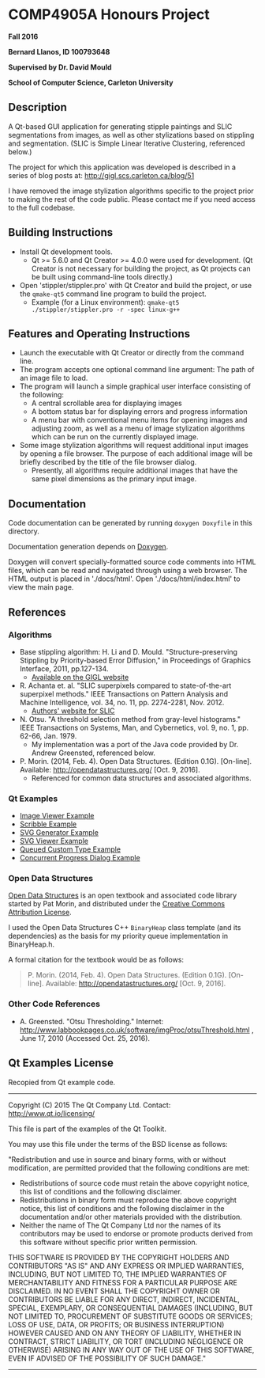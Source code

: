 # COMP4905A Honours Project
**Fall 2016**

**Bernard Llanos, ID 100793648**

**Supervised by Dr. David Mould**

**School of Computer Science, Carleton University**

## Description

A Qt-based GUI application for generating stipple paintings and SLIC segmentations
from images, as well as other stylizations based on stippling and segmentation.
(SLIC is Simple Linear Iterative Clustering, referenced below.)

The project for which this application was developed is described in a series
of blog posts at: http://gigl.scs.carleton.ca/blog/51

I have removed the image stylization algorithms specific to the project
prior to making the rest of the code public. Please contact me if you need access to
the full codebase.

## Building Instructions

- Install Qt development tools.
  - Qt >= 5.6.0 and Qt Creator >= 4.0.0 were used for development. (Qt Creator
    is not necessary for building the project, as Qt projects can be built
    using command-line tools directly.)
- Open 'stippler/stippler.pro' with Qt Creator and build the project,
  or use the `qmake-qt5` command line program to build the project.
  - Example (for a Linux environment):
    `qmake-qt5 ./stippler/stippler.pro -r -spec linux-g++`

## Features and Operating Instructions

- Launch the executable with Qt Creator or directly from the command line.
- The program accepts one optional command line argument: The path of an
  image file to load.
- The program will launch a simple graphical user interface consisting of the
  following:
  - A central scrollable area for displaying images
  - A bottom status bar for displaying errors and progress information
  - A menu bar with conventional menu items for opening images and adjusting zoom,
    as well as a menu of image stylization algorithms which can be run on the
    currently displayed image.
- Some image stylization algorithms will request additional input images
  by opening a file browser. The purpose of each additional image will
  be briefly described by the title of the file browser dialog.
  - Presently, all algorithms require additional images that have the same
    pixel dimensions as the primary input image.

## Documentation

Code documentation can be generated by running `doxygen Doxyfile` in this directory.

Documentation generation depends on [Doxygen](http://www.stack.nl/~dimitri/doxygen/index.html).

Doxygen will convert specially-formatted source code comments into HTML files,
which can be read and navigated through using a web browser. The HTML
output is placed in './docs/html'. Open './docs/html/index.html' to view the main page.

## References

### Algorithms
- Base stippling algorithm: H. Li and D. Mould. "Structure-preserving Stippling
  by Priority-based Error Diffusion," in Proceedings of Graphics Interface, 2011,
  pp.127-134.
  - [Available on the GIGL website](http://gigl.scs.carleton.ca/node/86)
- R. Achanta et. al. "SLIC superpixels compared to state-of-the-art superpixel methods."
  IEEE Transactions on Pattern Analysis and Machine Intelligence, vol. 34,
  no. 11, pp. 2274-2281, Nov. 2012.
  - [Authors' website for SLIC](http://ivrg.epfl.ch/research/superpixels)
- N. Otsu. "A threshold selection method from gray-level histograms."
  IEEE Transactions on Systems, Man, and Cybernetics, vol. 9, no. 1, pp. 62-66,
  Jan. 1979.
  - My implementation was a port of the Java code provided by Dr. Andrew Greensted,
    referenced below.
- P. Morin. (2014, Feb. 4). Open Data Structures. (Edition 0.1G). [On-line].
  Available: http://opendatastructures.org/ [Oct. 9, 2016].
  - Referenced for common data structures and associated algorithms.

### Qt Examples
- [Image Viewer Example](http://doc.qt.io/qt-5/qtwidgets-widgets-imageviewer-example.html)
- [Scribble Example](http://doc.qt.io/qt-5/qtwidgets-widgets-scribble-example.html)
- [SVG Generator Example](http://doc.qt.io/qt-5/qtsvg-svggenerator-example.html)
- [SVG Viewer Example](http://doc.qt.io/qt-5/qtsvg-svgviewer-example.html)
- [Queued Custom Type Example](http://doc.qt.io/qt-5/qtcore-threads-queuedcustomtype-example.html)
- [Concurrent Progress Dialog Example](http://doc.qt.io/qt-5/qtconcurrent-progressdialog-example.html)

### Open Data Structures
[Open Data Structures](http://opendatastructures.org/) is an open textbook
and associated code library started by Pat Morin, and distributed under
the [Creative Commons Attribution License](https://creativecommons.org/licenses/by/2.5/ca/).

I used the Open Data Structures C++ `BinaryHeap` class template (and its dependencies)
as the basis for my priority queue implementation in BinaryHeap.h.

A formal citation for the textbook would be as follows:
> P. Morin. (2014, Feb. 4). Open Data Structures. (Edition 0.1G). [On-line].
> Available: http://opendatastructures.org/ [Oct. 9, 2016].


### Other Code References
- A. Greensted. "Otsu Thresholding." Internet:
  http://www.labbookpages.co.uk/software/imgProc/otsuThreshold.html ,
  June 17, 2010 (Accessed Oct. 25, 2016).

## Qt Examples License

Recopied from Qt example code.

--------------------------------------------------------------------------------
Copyright (C) 2015 The Qt Company Ltd.
Contact: http://www.qt.io/licensing/

This file is part of the examples of the Qt Toolkit.

You may use this file under the terms of the BSD license as follows:

"Redistribution and use in source and binary forms, with or without
modification, are permitted provided that the following conditions are
met:
  * Redistributions of source code must retain the above copyright
    notice, this list of conditions and the following disclaimer.
  * Redistributions in binary form must reproduce the above copyright
    notice, this list of conditions and the following disclaimer in
    the documentation and/or other materials provided with the
    distribution.
  * Neither the name of The Qt Company Ltd nor the names of its
    contributors may be used to endorse or promote products derived
    from this software without specific prior written permission.


THIS SOFTWARE IS PROVIDED BY THE COPYRIGHT HOLDERS AND CONTRIBUTORS
"AS IS" AND ANY EXPRESS OR IMPLIED WARRANTIES, INCLUDING, BUT NOT
LIMITED TO, THE IMPLIED WARRANTIES OF MERCHANTABILITY AND FITNESS FOR
A PARTICULAR PURPOSE ARE DISCLAIMED. IN NO EVENT SHALL THE COPYRIGHT
OWNER OR CONTRIBUTORS BE LIABLE FOR ANY DIRECT, INDIRECT, INCIDENTAL,
SPECIAL, EXEMPLARY, OR CONSEQUENTIAL DAMAGES (INCLUDING, BUT NOT
LIMITED TO, PROCUREMENT OF SUBSTITUTE GOODS OR SERVICES; LOSS OF USE,
DATA, OR PROFITS; OR BUSINESS INTERRUPTION) HOWEVER CAUSED AND ON ANY
THEORY OF LIABILITY, WHETHER IN CONTRACT, STRICT LIABILITY, OR TORT
(INCLUDING NEGLIGENCE OR OTHERWISE) ARISING IN ANY WAY OUT OF THE USE
OF THIS SOFTWARE, EVEN IF ADVISED OF THE POSSIBILITY OF SUCH DAMAGE."

--------------------------------------------------------------------------------

